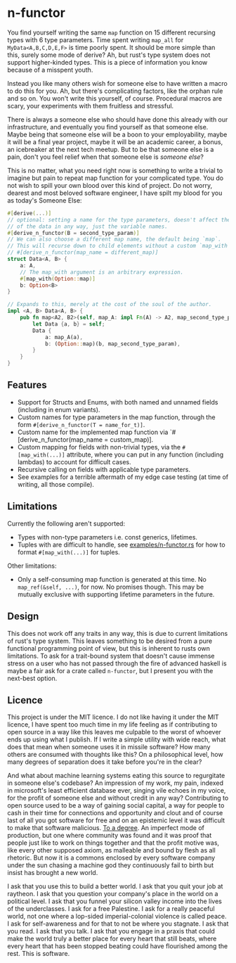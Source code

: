 # n-functor

You find yourself writing the same `map` function on 15 different recursing types with 6 type parameters. Time spent writing `map_all` for `MyData<A,B,C,D,E,F>` is time poorly spent. It should be more simple than this, surely some mode of derive? Ah, but rust's type system does not support higher-kinded types. This is a piece of information you know because of a misspent youth.

Instead you like many others wish for someone else to have written a macro to do this for you. Ah, but there's complicating factors, like the orphan rule and so on. You won't write this yourself, of course. Procedural macros are scary, your experiments with them fruitless and stressful.

There is always a someone else who should have done this already with our infrastructure, and eventually you find yourself as that someone else. Maybe being that someone else will be a boon to your employability, maybe it will be a final year project, maybe it will be an academic career, a bonus, an icebreaker at the next tech meetup. But to be that someone else is a pain, don't you feel relief when that someone else is _someone else_?

This is no matter, what you need right now is something to write a trivial to imagine but pain to repeat map function for your complicated type. You do not wish to spill your own blood over this kind of project. Do not worry, dearest and most beloved software engineer, I have spilt my blood for you as today's Someone Else:

```rust
#[derive(...)]
// optional: setting a name for the type parameters, doesn't affect the structure
// of the data in any way, just the variable names.
#[derive_n_functor(B = second_type_param)]
// We can also choose a different map name, the default being `map`.
// This will recurse down to child elements without a custom `map_with` declaration.
// #[derive_n_functor(map_name = different_map)]
struct Data<A, B> {
    a: A,
    // The map_with argument is an arbitrary expression.
    #[map_with(Option::map)]
    b: Option<B>
}

// Expands to this, merely at the cost of the soul of the author.
impl <A, B> Data<A, B> {
    pub fn map<A2, B2>(self, map_A: impl Fn(A) -> A2, map_second_type_param: impl Fn(B) -> B2) -> Data<A2, B2> {
        let Data {a, b} = self;
        Data {
            a: map_A(a),
            b: (Option::map)(b, map_second_type_param),
        }
    }
}
```

## Features

- Support for Structs and Enums, with both named and unnamed fields (including in enum variants).
- Custom names for type parameters in the map function, through the form `#[derive_n_functor(T = name_for_t)]`.
- Custom name for the implemented map function via `#[derive_n_functor(map_name = custom_map)].
- Custom mapping for fields with non-trivial types, via the `#[map_with(...)]` attribute, where you can put in any function (including lambdas) to account for difficult cases.
- Recursive calling on fields with applicable type parameters.
- See examples for a terrible aftermath of my edge case testing (at time of writing, all those compile).

## Limitations

Currently the following aren't supported:
- Types with non-type parameters i.e. const generics, lifetimes.
- Tuples with are difficult to handle, see [examples/n-functor.rs](/examples/n-functor.rs) for how to format `#[map_with(...)]` for tuples.

Other limitations:
- Only a self-consuming map function is generated at this time. No `map_ref(&self, ...)`, for now. No promises though. This may be mutually exclusive with supporting lifetime parameters in the future.

## Design

This does not work off any traits in any way, this is due to current limitations of rust's type system. This leaves something to be desired from a pure functional programming point of view, but this is inherent to rusts own limitations. To ask for a trait-bound system that doesn't cause immense stress on a user who has not passed through the fire of advanced haskell is maybe a fair ask for a crate called `n-functor`, but I present you with the next-best option.

## Licence

This project is under the MIT licence. I do not like having it under the MIT licence, I have spent too much time in my life feeling as if contributing to open source in a way like this leaves me culpable to the worst of whoever ends up using what I publish. If I write a simple utility with wide reach, what does that mean when someone uses it in missile software? How many others are consumed with thoughts like this? On a philosophical level, how many degrees of separation does it take before you're in the clear?

And what about machine learning systems eating this source to regurgitate in someone else's codebase? An impression of my work, my pain, indexed in microsoft's least efficient database ever, singing vile echoes in my voice, for the profit of someone else and without credit in any way? Contributing to open source used to be a way of gaining social capital, a way for people to cash in their time for connections and opportunity and clout and of course last of all you got software for free and on an epistemic level it was difficult to make that software malicious. [To a degree](https://www.cs.cmu.edu/~rdriley/487/papers/Thompson_1984_ReflectionsonTrustingTrust.pdf). An imperfect mode of production, but one where community was found and it was proof that people just like to work on things together and that the profit motive was, like every other supposed axiom, as malleable and bound by flesh as all rhetoric. But now it is a commons enclosed by every software company under the sun chasing a machine god they continuously fail to birth but insist has brought a new world.

I ask that you use this to build a better world. I ask that you quit your job at raytheon. I ask that you question your company's place in the world on a political level. I ask that you funnel your silicon valley income into the lives of the underclasses. I ask for a free Palestine. I ask for a really peaceful world, not one where a lop-sided imperial-colonial violence is called peace. I ask for self-awareness and for that to not be where you stagnate. I ask that you read. I ask that you talk. I ask that you engage in a praxis that could make the world truly a better place for every heart that still beats, where every heart that has been stopped beating could have flourished among the rest. This is software.